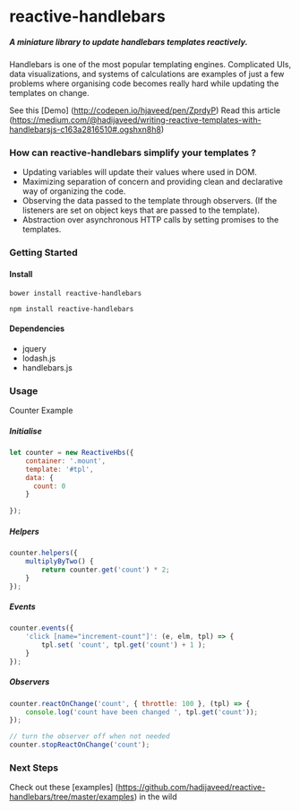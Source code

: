 # reactive-handlebars
##### A miniature library to update handlebars templates reactively.

Handlebars is one of the most popular templating engines. Complicated UIs, data visualizations, and systems of calculations are examples of just a few problems where organising code becomes really hard while updating the templates on change.

See this [Demo] (http://codepen.io/hjaveed/pen/ZprdyP) 
Read this article (https://medium.com/@hadijaveed/writing-reactive-templates-with-handlebarsjs-c163a2816510#.ogshxn8h8)

### How can reactive-handlebars simplify your templates ?
* Updating variables will update their values where used in DOM.
* Maximizing separation of concern and providing clean and declarative way of organizing the code.
* Observing the data passed to the template through observers. (If the listeners are set on object keys that are passed to the template).
* Abstraction over asynchronous HTTP calls by setting promises to the templates.

### Getting Started
#### Install
```
bower install reactive-handlebars
```

```
npm install reactive-handlebars
```
#### Dependencies
* jquery
* lodash.js
* handlebars.js

### Usage
Counter Example

##### Initialise
```js
let counter = new ReactiveHbs({
    container: '.mount',
    template: '#tpl',
    data: {
      count: 0
    }
 
});

```
##### Helpers
```js
counter.helpers({
    multiplyByTwo() {
        return counter.get('count') * 2;
    }
});

```

##### Events
```js
counter.events({
    'click [name="increment-count"]': (e, elm, tpl) => {
        tpl.set( 'count', tpl.get('count') + 1 );
    }
});
```

##### Observers
```js
counter.reactOnChange('count', { throttle: 100 }, (tpl) => {
    console.log('count have been changed ', tpl.get('count'));
});

// turn the observer off when not needed
counter.stopReactOnChange('count');
```

### Next Steps

Check out these [examples] (https://github.com/hadijaveed/reactive-handlebars/tree/master/examples) in the wild





